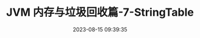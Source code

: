 ---
title: JVM 内存与垃圾回收篇-7-StringTable
date: 2023-08-15 09:39:35
tags: 
  - JVM
categories: 
  - Language
swiper_index: 
---